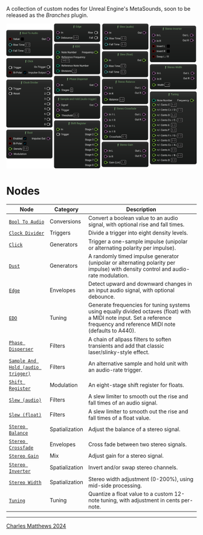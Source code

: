 A collection of custom nodes for Unreal Engine's MetaSounds, soon to be released as the *Branches* plugin.

![Screenshot of a selection of custom nodes in Metasound](svg/_nodes.svg)

# Nodes

<!-- - [Bool To Audio](BoolToAudio.html)
- [Clock Divider](ClockDivider.html)
- [Click](Click.html)
- [Dust](Dust.html)
- [Edge](Edge.html)
- [EDO](EDO.html)
- [Phase Disperser](PhaseDisperser.html)
- [Sample and Hold](SampleandHold.html)
- [Shift Register](ShiftRegister.html)
- [Slew (audio)](Slew(audio).html)
- [Slew (float)](Slew(float).html)
- [Stereo Balance](StereoBalance.html)
- [Stereo Crossfade](StereoCrossfade.html)
- [Stereo Gain](StereoGain.html)
- [Stereo Inverter](StereoInverter.html)
- [Stereo Width](StereoWidth.html)
- [Tuning](Tuning.html) -->

| Node                                                                  | Category         | Description                                                                                                         |
|-----------------------------------------------------------------------|------------------|---------------------------------------------------------------------------------------------------------------------|
| [`Bool To Audio`](BoolToAudio.html)                     | Conversions      | Convert a boolean value to an audio signal, with optional rise and fall times.                                      |
| [`Clock Divider`](ClockDivider.html)                     | Triggers         | Divide a trigger into eight density levels.                                                                         |
| [`Click`](Click.html)                                   | Generators       | Trigger a one-sample impulse (unipolar or alternating polarity per impulse).                                        |
| [`Dust`](Dust.html)                                     | Generators       | A randomly timed impulse generator (unipolar or alternating polarity per impulse) with density control and audio-rate modulation. |
| [`Edge`](Edge.html)                                     | Envelopes        | Detect upward and downward changes in an input audio signal, with optional debounce.                                |
| [`EDO`](EDO.html)                                       | Tuning           | Generate frequencies for tuning systems using equally divided octaves (float) with a MIDI note input. Set a reference frequency and reference MIDI note (defaults to A440). |
| [`Phase Disperser`](PhaseDisperser.html)               | Filters          | A chain of allpass filters to soften transients and add that classic laser/slinky-style effect.                     |
| [`Sample And Hold (audio trigger)`](SampleandHold.html) | Filters          | An alternative sample and hold unit with an audio-rate trigger.                                                     |
| [`Shift Register`](ShiftRegister.html)                 | Modulation       | An eight-stage shift register for floats.                                                                           |
| [`Slew (audio)`](Slew(audio).html)                     | Filters          | A slew limiter to smooth out the rise and fall times of an audio signal.                                            |
| [`Slew (float)`](Slew(float).html)                     | Filters          | A slew limiter to smooth out the rise and fall times of a float value.                                              |
| [`Stereo Balance`](StereoBalance.html)                  | Spatialization   | Adjust the balance of a stereo signal.                                                                              |
| [`Stereo Crossfade`](StereoCrossfade.html)             | Envelopes        | Cross fade between two stereo signals.                                                                              |
| [`Stereo Gain`](StereoGain.html)                       | Mix              | Adjust gain for a stereo signal.                                                                                    |
| [`Stereo Inverter`](StereoInverter.html)               | Spatialization   | Invert and/or swap stereo channels.                                                                                 |
| [`Stereo Width`](StereoWidth.html)                     | Spatialization   | Stereo width adjustment (0-200%), using mid-side processing.                                                        |
| [`Tuning`](Tuning.html)                                 | Tuning           | Quantize a float value to a custom 12-note tuning, with adjustment in cents per-note.                               |

---

[Charles Matthews 2024](https://github.com/matthewscharles/)